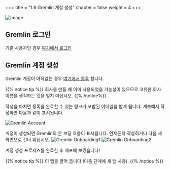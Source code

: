 +++
title = "1.6 Gremlin 계정 생성"
chapter = false
weight = 4
+++

![image](/images/gremlin_mascot.png)
## Gremlin 로그인
기존 사용자인 경우 [여기에서 로그인](https://app.gremlin.com/login)

## Gremlin 계정 생성
Gremlin 계정이 아직없는 경우 [여기에서 등록](https://gremlin.com/aws-2020) 합니다.

{{% notice tip %}}
회사를 만들 때 이미 사용되었을 가능성이 있으므로 고유한 회사 이름을 생각하는 것을 잊지 마십시오. 
{{% /notice%}}

작성을 마치면 등록을 완료할 수 있는 링크가 포함된 이메일을 받게 됩니다. 계속해서 작성하면 다음과 같이 표시됩니다.

![Gremlin Account](/images/gremlin_account_creation.png)

계정이 생성되면 Gremlin의 온 보딩 흐름이 표시됩니다. 언제든지 작성하거나 다음 세 화면으로 건너 뛰십시오.
![Gremlin Onboarding1](/images/gremlin_onboarding1.png)
![Gremlin Onboarding2](/images/gremlin_onboarding2.png)



계정 생성 프로세스를 완료한 후 배포해 보겠습니다!



{{% notice tip %}}
이 탭을 열어 둡니다 (다음 단계에 새 탭 사용).
{{% /notice %}}

